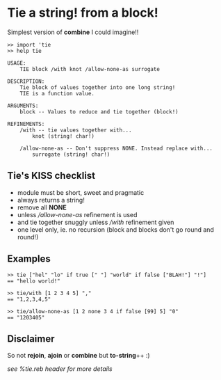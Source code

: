 Tie a string! from a block!
===========================

Simplest version of **combine** I could imagine!!

    >> import 'tie
    >> help tie
    
    USAGE:
        TIE block /with knot /allow-none-as surrogate
    
    DESCRIPTION:
        Tie block of values together into one long string!
        TIE is a function value.
    
    ARGUMENTS:
        block -- Values to reduce and tie together (block!)
    
    REFINEMENTS:
        /with -- tie values together with...
            knot (string! char!)

        /allow-none-as -- Don't suppress NONE. Instead replace with...
            surrogate (string! char!)


Tie's KISS checklist
--------------------

* module must be short, sweet and pragmatic
* always returns a string!
* remove all **NONE**
* unless */allow-none-as* refinement is used
* and tie together snuggly unless */with* refinement given
* one level only, ie. no recursion (block and blocks don't go round and round!)


Examples
--------

    >> tie ["hel" "lo" if true [" "] "world" if false ["BLAH!"] "!"] 
    == "hello world!"

    >> tie/with [1 2 3 4 5] ","            
    == "1,2,3,4,5"
    
    >> tie/allow-none-as [1 2 none 3 4 if false [99] 5] "0"
    == "1203405"


Disclaimer
----------

So not **rejoin**, **ajoin** or **combine** but **to-string**++ :)

*see %tie.reb header for more details*
